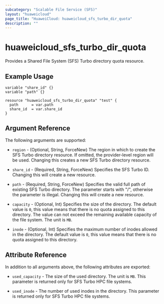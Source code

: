```yaml
---
subcategory: "Scalable File Service (SFS)"
layout: "huaweicloud"
page_title: "HuaweiCloud: huaweicloud_sfs_turbo_dir_quota"
description: ""
---
```


# huaweicloud_sfs_turbo_dir_quota

Provides a Shared File System (SFS) Turbo directory quota resource.

## Example Usage

```hcl
variable "share_id" {}
variable "path" {}

resource "huaweicloud_sfs_turbo_dir_quota" "test" {
  path      = var.path
  share_id  = var.share_id
}
```

## Argument Reference

The following arguments are supported:

* `region` - (Optional, String, ForceNew) The region in which to create the SFS Turbo directory resource. If omitted, the
  provider-level region will be used. Changing this creates a new SFS Turbo directory resource.

* `share_id` - (Required, String, ForceNew) Specifies the SFS Turbo ID. Changing this will create a new resource.

* `path` - (Required, String, ForceNew) Specifies the valid full path of existing SFS Turbo directory. The parameter
  starts with "/", otherwise the parameter is illegal. Changing this will create a new resource.

* `capacity` - (Optional, Int) Specifies the size of the directory. The default value is `0`, this value means that
  there is no quota assigned to this directory. The value can not exceed the remaining available capacity of the
  file system. The unit is `MB`.

* `inode` - (Optional, Int) Specifies the maximum number of inodes allowed in the directory. The default value is `0`,
  this value means that there is no quota assigned to this directory.

## Attribute Reference

In addition to all arguments above, the following attributes are exported:

* `used_capacity` - The size of the used directory. The unit is `MB`. This parameter is returned only for SFS Turbo
  HPC file systems.

* `used_inode` - The number of used inodes in the directory. This parameter is returned only for SFS Turbo
  HPC file systems.
